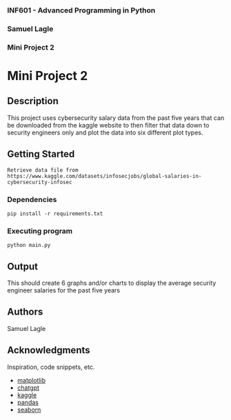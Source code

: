 ### INF601 - Advanced Programming in Python
### Samuel Lagle
### Mini Project 2


# Mini Project 2

## Description

This project uses cybersecurity salary data from the past five years that can be downloaded from the kaggle website to then filter that data down to security engineers only and plot the data into six different plot types.

## Getting Started

```
Retrieve data file from https://www.kaggle.com/datasets/infosecjobs/global-salaries-in-cybersecurity-infosec
```

### Dependencies

```
pip install -r requirements.txt
```

### Executing program

```
python main.py
```

## Output

This should create 6 graphs and/or charts to display the average security engineer salaries for the past five years

## Authors

Samuel Lagle

## Acknowledgments

Inspiration, code snippets, etc.
* [matplotlib](https://matplotlib.org/)
* [chatgpt](https://chatgpt.com/share/6717d285-8818-8000-a445-2c0aff5b1f3a)
* [kaggle](https://www.kaggle.com/datasets/infosecjobs/global-salaries-in-cybersecurity-infosec)
* [pandas](https://pandas.pydata.org/pandas-docs/stable/getting_started/index.html)
* [seaborn](https://seaborn.pydata.org/)